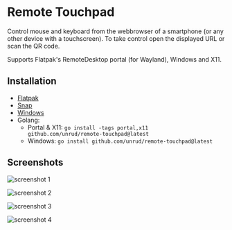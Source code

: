 # Remote Touchpad

Control mouse and keyboard from the webbrowser of a smartphone
(or any other device with a touchscreen).
To take control open the displayed URL or scan the QR code.

Supports Flatpak's RemoteDesktop portal (for Wayland), Windows and X11.

## Installation

* [Flatpak](https://flathub.org/apps/details/com.github.unrud.RemoteTouchpad)
* [Snap](https://snapcraft.io/remote-touchpad)
* [Windows](https://github.com/Unrud/remote-touchpad/releases/latest)
* Golang:
  * Portal & X11: `go install -tags portal,x11 github.com/unrud/remote-touchpad@latest`
  * Windows: `go install github.com/unrud/remote-touchpad@latest`

## Screenshots

![screenshot 1](https://raw.githubusercontent.com/Unrud/remote-touchpad/master/screenshots/1.png)

![screenshot 2](https://raw.githubusercontent.com/Unrud/remote-touchpad/master/screenshots/2.png)

![screenshot 3](https://raw.githubusercontent.com/Unrud/remote-touchpad/master/screenshots/3.png)

![screenshot 4](https://raw.githubusercontent.com/Unrud/remote-touchpad/master/screenshots/4.png)
